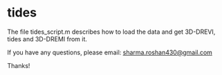 # tides

The file tides_script.m describes how to load the data and get 3D-DREVI, tides and 3D-DREMI from it. 

If you have any questions, please email: sharma.roshan430@gmail.com

Thanks!
